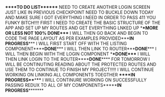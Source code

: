 **\*\*\*\***TO DO LIST\***\*\*\*\*\***
NEED TO CREATE ANOTHER LOGIN SCREEN JUST LIKE IN PREVIOUS CHECKPOINT
NEED TO BUCKLE DOWN TODAY AND MAKE SURE I GOT EVERYTHING I NEED IN ORDER TO PASS 411 YOU FUNKY BITCH!!!!
FIRST I NEED TO CREATE THE BASIC STRUCTURE OF THE APP AND SET UP MY ROUTES AND GET EVERYTHING LNKED UP \***\*MORE OR LESS NOT 100% DONE\*\*\***
I WILL THEN GO BACK AND BEGIN TO CODE THE PAGE LAYOUT AS PER EXAMPLES PROVIDED**\***IN PROGRESS**\***
I WILL FIRST START OFF WITH THE LISTING COMPONENT**\*\***DONE**\***
I WILL THEN LINK TO ROUTER**\***DONE**\***
I WILL THEN BEGIN WITH THE LOGIN COMPONENT \***\*DONE\*\*\***
I WILL THEN LINK LOGIN TO THE ROUTER**\*\***DONE**\*\***
FOR TOMORROW I WILL BE CONTINUTING READING ABOUT THE PROTECTED ROUTES AND USE THEM TO CONTINUE TO FINISH MY PROJECT!!!!!
I WILL CONTINUE WORKING ON LINKING ALL COMPONENTS TOEGTHER **\*\*\*\***IN PROGRESS**\*\***\***\*\***
I WILL CONTINURE WORKING ON SUCCESSFULLY PASSING REDUX TO ALL OF MY COMPONENTS**\*\*\***IN PROGRESS****\*****
